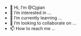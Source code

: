 - 👋 Hi, I’m @Cjgian
- 👀 I’m interested in ...
- 🌱 I’m currently learning ...
- 💞️ I’m looking to collaborate on ...
- 📫 How to reach me ...

<!---
Cjgian/Cjgian is a ✨ special ✨ repository because its `README.md` (this file) appears on your GitHub profile.
You can click the Preview link to take a look at your changes.
--->
